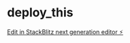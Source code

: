 # deploy_this

[Edit in StackBlitz next generation editor ⚡️](https://stackblitz.com/~/github.com/iamsatyanchal/deploy_this)